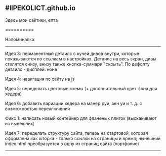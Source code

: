 #IIPEKOLICT.github.io
---------------------------------------------------------------------------------------------------------------------------------------------------------------------
Здесь мои сайтики, епта

==========

Напоминалка:

----------

Идея 3: перманентный детаилс с кучей дивов внутри, которые показываются по ссылкам в настройках. Детаилс на весь экран, дивы стелятся снизу, внизу также кнопка-суммари "скрыть". По дефолту детаилс - дисплей: ноне

Идея 4: навигация по сайту на js

Идея 5: переделать цветовые схемы (+ дополнительный цвет фона для хедера)

Идея 6: добавить вариации хедера на манер руи, зен уи и т. д. с возможностью переключения

Фикс 1: написать новый контейнер для флаченых плиток (выскакивают из нынешних)

Идея 7: переделать структуру сайта, теперь на стартовой, которая оформлена как шторка - только ссылки на страницы и время; нынешний index.html преобразуется в одну из страниц сайта (портфолио)

----------
